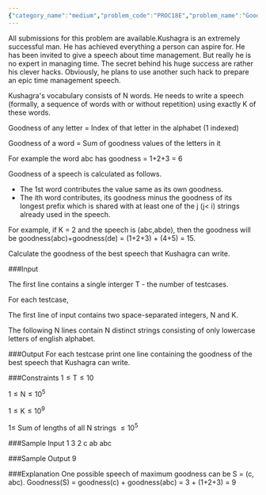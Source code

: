 ```yaml
---
{"category_name":"medium","problem_code":"PROC18E","problem_name":"Good Speech","languages_supported":{"0":"C","1":"CPP14","2":"JAVA","3":"PYTH","4":"PYTH 3.6","5":"PYPY","6":"CS2","7":"PAS fpc","8":"PAS gpc","9":"RUBY","10":"PHP","11":"GO","12":"NODEJS","13":"HASK","14":"rust","15":"SCALA","16":"swift","17":"D","18":"PERL","19":"FORT","20":"WSPC","21":"ADA","22":"CAML","23":"ICK","24":"BF","25":"ASM","26":"CLPS","27":"PRLG","28":"ICON","29":"SCM qobi","30":"PIKE","31":"ST","32":"NICE","33":"LUA","34":"BASH","35":"NEM","36":"LISP sbcl","37":"LISP clisp","38":"SCM guile","39":"JS","40":"ERL","41":"TCL","42":"kotlin","43":"PERL6","44":"TEXT","45":"SCM chicken","46":"PYP3","47":"CLOJ","48":"COB","49":"FS"},"max_timelimit":1,"source_sizelimit":50000,"problem_author":"meetsid20","problem_tester":null,"date_added":"8-08-2018","tags":{"0":"meetsid20"},"time":{"view_start_date":1534442400,"submit_start_date":1534442400,"visible_start_date":1534442400,"end_date":1735669800},"is_direct_submittable":false,"layout":"problem"}
---
```

<span class="solution-visible-txt">All submissions for this problem are available.</span>Kushagra is an extremely successful man. He has achieved everything a person can aspire for. He has been invited to give a speech about time management. But really he is no expert in managing time. The secret behind his huge success are rather his clever hacks. Obviously, he plans to use another such hack to prepare an epic time management speech.

Kushagra's vocabulary consists of $\text{N}$ words. He needs to write a speech (formally, a sequence of words with or without repetition) using exactly $\text{K}$ of these words. 

Goodness of any letter = Index of that letter in the alphabet (1 indexed)

Goodness of a word = Sum of goodness values of the letters in it

For example the word abc has goodness = 1+2+3 = 6 

Goodness of a speech is calculated as follows.

- The 1st word contributes the value same as its own goodness.
- The ith word contributes, its goodness $\text{minus}$ the goodness of its longest prefix which is shared with at least one of the j (j< i) strings already used in the speech.

For example, if K = 2 and the speech is (abc,abde), then the goodness will be goodness(abc)+goodness(de) = (1+2+3) + (4+5) = 15.

Calculate the goodness of the best speech that Kushagra can write.

###Input

The first line contains a single interger $\text{T}$ - the number of testcases. 

For each testcase,

The first line of input contains two space-separated integers, $\text{N}$ and $\text{K}$. 

The following N lines contain N distinct strings consisting of only lowercase letters of english alphabet. 

###Output
For each testcase print one line containing the goodness of the best speech that Kushagra can write.

###Constraints 
$1 \leq \text{T} \leq 10$

$1 \leq \text{N} \leq 10^5$

$1 \leq \text{K} \leq 10^9$

$1 \leq$ Sum of lengths of all $\text{N}$ strings $\leq 10^5$

###Sample Input
	1
	3 2
	c
	ab
	abc

###Sample Output
	9

###Explanation
One possible speech of maximum goodness can be S = (c, abc).
Goodness(S) = goodness(c) + goodness(abc) = 3 + (1+2+3) = 9

